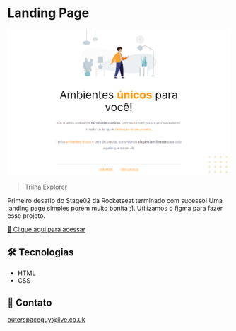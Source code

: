 # Landing Page

![preview](./.github/preview.png)

> Trilha Explorer

Primeiro desafio do Stage02 da Rocketseat terminado com sucesso! Uma landing page simples porém muito bonita ;]. Utilizamos o figma para fazer esse projeto.

[🔗 Clique aqui para acessar](https://filipesantos07.github.io/Rocketseat-Desafio01-Stage02/)

## 🛠️ Tecnologias

- HTML
- CSS

## 💛 Contato

outerspaceguy@live.co.uk